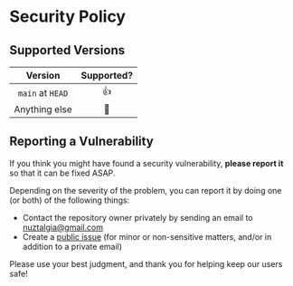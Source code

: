 # Security Policy

## Supported Versions

|     Version      |  Supported?   |
| :--------------: | :-----------: |
| `main` at `HEAD` |  :thumbsup:   |
|  Anything else   | :see_no_evil: |

## Reporting a Vulnerability

If you think you might have found a security vulnerability, **please report it**
so that it can be fixed ASAP.

Depending on the severity of the problem, you can report it by doing one (or
both) of the following things:

- Contact the repository owner privately by sending an email to
  nuztalgia@gmail.com
- Create a [public issue](https://github.com/nuztalgia/train-tracker-pdx/issues)
  (for minor or non-sensitive matters, and/or in addition to a private email)

Please use your best judgment, and thank you for helping keep our users safe!
